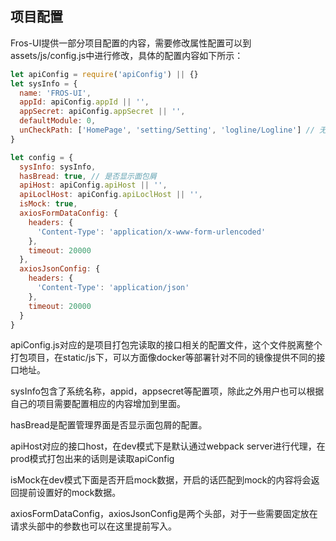 ## 项目配置

Fros-UI提供一部分项目配置的内容，需要修改属性配置可以到assets/js/config.js中进行修改，具体的配置内容如下所示：

```javascript
let apiConfig = require('apiConfig') || {}
let sysInfo = {
  name: 'FROS-UI',
  appId: apiConfig.appId || '',
  appSecret: apiConfig.appSecret || '',
  defaultModule: 0,
  unCheckPath: ['HomePage', 'setting/Setting', 'logline/Logline'] // 无需校验权限的路径（默认为一些系统自带组件）
}

let config = {
  sysInfo: sysInfo,
  hasBread: true, // 是否显示面包屑
  apiHost: apiConfig.apiHost || '',
  apiLoclHost: apiConfig.apiLoclHost || '',
  isMock: true,
  axiosFormDataConfig: {
    headers: {
      'Content-Type': 'application/x-www-form-urlencoded'
    },
    timeout: 20000
  },
  axiosJsonConfig: {
    headers: {
      'Content-Type': 'application/json'
    },
    timeout: 20000
  }
}
```

apiConfig.js对应的是项目打包完读取的接口相关的配置文件，这个文件脱离整个打包项目，在static/js下，可以方面像docker等部署针对不同的镜像提供不同的接口地址。

sysInfo包含了系统名称，appid，appsecret等配置项，除此之外用户也可以根据自己的项目需要配置相应的内容增加到里面。

hasBread是配置管理界面是否显示面包屑的配置。

apiHost对应的接口host，在dev模式下是默认通过webpack server进行代理，在prod模式打包出来的话则是读取apiConfig

isMock在dev模式下面是否开启mock数据，开启的话匹配到mock的内容将会返回提前设置好的mock数据。

axiosFormDataConfig，axiosJsonConfig是两个头部，对于一些需要固定放在请求头部中的参数也可以在这里提前写入。
